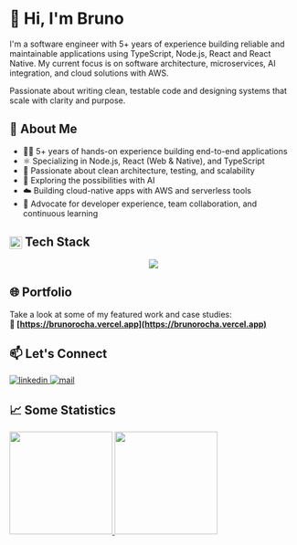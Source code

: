 # 👋 Hi, I'm Bruno

I'm a software engineer with 5+ years of experience building reliable and maintainable applications using TypeScript, Node.js, React and React Native. My current focus is on software architecture, microservices, AI integration, and cloud solutions with AWS.

Passionate about writing clean, testable code and designing systems that scale with clarity and purpose.

## 🧠 About Me

- 🧑‍💻 5+ years of hands-on experience building end-to-end applications
- ⚛️ Specializing in Node.js, React (Web & Native), and TypeScript
- 🧼 Passionate about clean architecture, testing, and scalability
- 🤖 Exploring the possibilities with AI
- ☁️ Building cloud-native apps with AWS and serverless tools
- 🤝 Advocate for developer experience, team collaboration, and continuous learning

## <img align="center" src="https://media2.giphy.com/media/QssGEmpkyEOhBCb7e1/giphy.gif?cid=ecf05e47a0n3gi1bfqntqmob8g9aid1oyj2wr3ds3mg700bl&rid=giphy.gif" width="22"/> Tech Stack

<p align="center">
<img src="https://skillicons.dev/icons?i=nodejs,nest,express,graphql,react,nextjs,tailwind,jest,postgres,prisma,docker,aws&theme=dark&perline=4" />
</p>

## 🌐 Portfolio

Take a look at some of my featured work and case studies:  
**🔗 [https://brunorocha.vercel.app](https://brunorocha.vercel.app)**

## 📫 Let's Connect

<a href="https://www.linkedin.com/in/bruno-rocha-a65a49157" target="_blank">
<img src="https://img.shields.io/badge/linkedin-%231E77B5.svg?&style=for-the-badge&logo=linkedin&logoColor=white" alt=linkedin  />
</a>
<a href="mailto:brunorocha2674@gmail.com" target="_blank">
<img src="https://img.shields.io/badge/mail-b200ed.svg?&style=for-the-badge&logo=gmail&logoColor=white" alt=mail  />
</a>

## 📈 Some Statistics

<div>
  <a href="https://github.com/orochaa">
    <img height="180em" src="https://github-readme-stats.vercel.app/api/top-langs/?username=orochaa&layout=compact&langs_count=6&theme=radical"/>
    <img height="180em" src="https://github-readme-stats.vercel.app/api?username=orochaa&show_icons=true&theme=radical&include_all_commits=true&count_private=true&hide_rank=true"/>
  </a>
</div>
